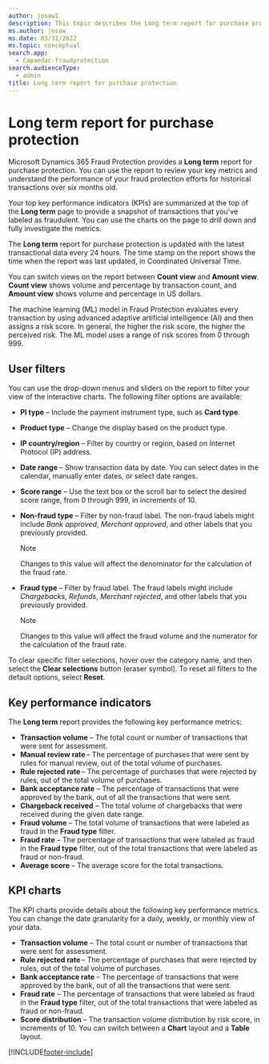 ```yaml
---
author: josaw1
description: This topic describes the Long term report for purchase protection in Microsoft Dynamics 365 Fraud Protection.
ms.author: josaw
ms.date: 03/31/2022
ms.topic: conceptual
search.app: 
  - Capaedac-fraudprotection
search.audienceType:
  - admin
title: Long term report for purchase protection
---
```


# Long term report for purchase protection

Microsoft Dynamics 365 Fraud Protection provides a **Long term** report for purchase protection. You can use the report to review your key metrics and understand the performance of your fraud protection efforts for historical transactions over six months old.

Your top key performance indicators (KPIs) are summarized at the top of the **Long term** page to provide a snapshot of transactions that you've labeled as fraudulent. You can use the charts on the page to drill down and fully investigate the metrics.

The **Long term** report for purchase protection is updated with the latest transactional data every 24 hours. The time stamp on the report shows the time when the report was last updated, in Coordinated Universal Time.

You can switch views on the report between **Count view** and **Amount view**. **Count view** shows volume and percentage by transaction count, and **Amount view** shows volume and percentage in US dollars.

The machine learning (ML) model in Fraud Protection evaluates every transaction by using advanced adaptive artificial intelligence (AI) and then assigns a risk score. In general, the higher the risk score, the higher the perceived risk. The ML model uses a range of risk scores from 0 through 999.

## User filters

You can use the drop-down menus and sliders on the report to filter your view of the interactive charts. The following filter options are available:

- **PI type** – Include the payment instrument type, such as **Card type**.
- **Product type** – Change the display based on the product type.
- **IP country/region** – Filter by country or region, based on Internet Protocol (IP) address.
- **Date range** – Show transaction data by date. You can select dates in the calendar, manually enter dates, or select date ranges.
- **Score range** – Use the text box or the scroll bar to select the desired score range, from 0 through 999, in increments of 10.
- **Non-fraud type** – Filter by non-fraud label. The non-fraud labels might include *Bank approved*, *Merchant approved*, and other labels that you previously provided.

    > [!NOTE]
    > Changes to this value will affect the denominator for the calculation of the fraud rate.

- **Fraud type** – Filter by fraud label. The fraud labels might include *Chargebacks*, *Refunds*, *Merchant rejected*, and other labels that you previously provided.

    > [!NOTE]
    > Changes to this value will affect the fraud volume and the numerator for the calculation of the fraud rate.

To clear specific filter selections, hover over the category name, and then select the **Clear selections** button (eraser symbol). To reset all filters to the default options, select **Reset**.

## Key performance indicators

The **Long term** report provides the following key performance metrics:

- **Transaction volume** – The total count or number of transactions that were sent for assessment.
- **Manual review rate** – The percentage of purchases that were sent by rules for manual review, out of the total volume of purchases.
- **Rule rejected rate** – The percentage of purchases that were rejected by rules, out of the total volume of purchases.
- **Bank acceptance rate** – The percentage of transactions that were approved by the bank, out of all the transactions that were sent.
- **Chargeback received** – The total volume of chargebacks that were received during the given date range.
- **Fraud volume** – The total volume of transactions that were labeled as fraud in the **Fraud type** filter.
- **Fraud rate** – The percentage of transactions that were labeled as fraud in the **Fraud type** filter, out of the total transactions that were labeled as fraud or non-fraud.
- **Average score** – The average score for the total transactions.

## KPI charts

The KPI charts provide details about the following key performance metrics. You can change the date granularity for a daily, weekly, or monthly view of your data.

- **Transaction volume** – The total count or number of transactions that were sent for assessment.
- **Rule rejected rate** – The percentage of purchases that were rejected by rules, out of the total volume of purchases.
- **Bank acceptance rate** – The percentage of transactions that were approved by the bank, out of all the transactions that were sent.
- **Fraud rate** – The percentage of transactions that were labeled as fraud in the **Fraud type** filter, out of the total transactions that were labeled as fraud or non-fraud.
- **Score distribution** – The transaction volume distribution by risk score, in increments of 10. You can switch between a **Chart** layout and a **Table** layout.

[!INCLUDE[footer-include](includes/footer-banner.md)]
